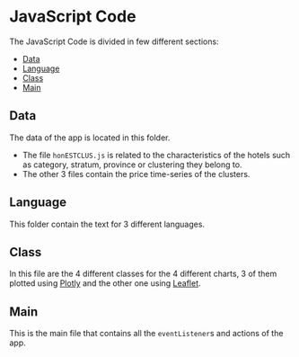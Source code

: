 # JavaScript Code

The JavaScript Code is divided in few different sections:

 - [Data](#data)
 - [Language](#language)
 - [Class](#class)
 - [Main](#main)
 
## Data

The data of the app is located in this folder. 
 - The file `honESTCLUS.js` is related to the characteristics of the hotels such as category, stratum, province or clustering they belong to.
 - The other 3 files contain the price time-series of the clusters.

## Language

This folder contain the text for 3 different languages.

## Class

In this file are the 4 different classes for the 4 different charts, 3 of them plotted using [Plotly](https://plot.ly/) and the other one using [Leaflet](https://leafletjs.com/). 

## Main

This is the main file that contains all the `eventListener`s and actions of the app.
